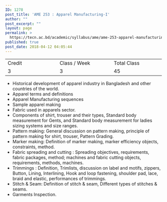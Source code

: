 ```yaml
---
ID: 1278
post_title: 'AME 253 : Apparel Manufacturing-I'
author: ""
post_excerpt: ""
layout: page
permalink: >
  https://tecn.ac.bd/academic/syllabus/ame/ame-253-apparel-manufacturing-i
published: true
post_date: 2018-04-12 04:05:44
---
```

<table width="628">
<tbody>
<tr>
<td width="207">Credit</td>
<td width="220">Class / Week</td>
<td width="202">Total Class</td>
</tr>
<tr>
<td width="207">3</td>
<td width="220">3</td>
<td width="202">45</td>
</tr>
</tbody>
</table>
<ul>
 	<li>Historical development of apparel industry in Bangladesh and other countries of the world.</li>
 	<li>Apparel terms and definitions</li>
 	<li>Apparel Manufacturing sequences</li>
 	<li>Sample apparel making</li>
 	<li>Fabric used in apparels sector.</li>
 	<li>Components of shirt, trouser and their types, Standard body measurement for Gents, and Standard body measurement for ladies sizing systems and size ranges.</li>
 	<li>Pattern making: General discussion on pattern making, principle of pattern making for shirt, trouser, Pattern Grading.</li>
 	<li>Marker making: Definition of marker making, marker efficiency objects, constraints, method.</li>
 	<li>Fabric spreading and cutting : Spreading objectives, requirements, fabric packages, method; machines and fabric cutting objects, requirements, methods, machines.</li>
 	<li>Trimmings : Definition, Trimlists, discussion on label and motifs, zippers, Button, Lining, Interlining, Hook and loop fastening, shoulder pad, lace, braid and elastic, performances of trimmings.</li>
 	<li>Stitch &amp; Seam: Definition of stitch &amp; seam, Different types of stitches &amp; seams.</li>
 	<li>Garments Inspection.</li>
</ul>